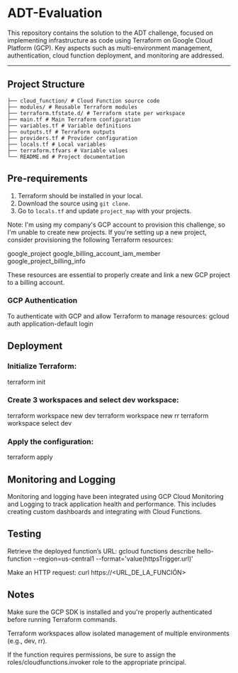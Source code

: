 # ADT-Evaluation

This repository contains the solution to the ADT challenge, focused on implementing infrastructure as code using Terraform on Google Cloud Platform (GCP).
Key aspects such as multi-environment management, authentication, cloud function deployment, and monitoring are addressed.

---

## Project Structure
```text
├── cloud_function/ # Cloud Function source code
├── modules/ # Reusable Terraform modules
├── terraform.tfstate.d/ # Terraform state per workspace
├── main.tf # Main Terraform configuration
├── variables.tf # Variable definitions
├── outputs.tf # Terraform outputs
├── providers.tf # Provider configuration
├── locals.tf # Local variables
├── terraform.tfvars # Variable values
└── README.md # Project documentation
`````

## Pre-requirements
1. Terraform should be installed in your local.
2. Download the source using `git clone`.
3. Go to `locals.tf` and update `project_map` with your projects.

Note:
I'm using my company's GCP account to provision this challenge, so I'm unable to create new projects.
If you're setting up a new project, consider provisioning the following Terraform resources:

google_project
google_billing_account_iam_member
google_project_billing_info

These resources are essential to properly create and link a new GCP project to a billing account.

### GCP Authentication
To authenticate with GCP and allow Terraform to manage resources:
gcloud auth application-default login

## Deployment

### Initialize Terraform:
terraform init

### Create 3 workspaces and select dev workspace:
terraform workspace new dev
terraform workspace new rr
terraform workspace select dev

### Apply the configuration:
terraform apply

## Monitoring and Logging
Monitoring and logging have been integrated using GCP Cloud Monitoring and Logging to track application health and performance.
This includes creating custom dashboards and integrating with Cloud Functions.

## Testing
Retrieve the deployed function’s URL:
gcloud functions describe hello-function --region=us-central1 --format='value(httpsTrigger.url)'

Make an HTTP request:
curl https://<URL_DE_LA_FUNCIÓN>

## Notes
Make sure the GCP SDK is installed and you're properly authenticated before running Terraform commands.

Terraform workspaces allow isolated management of multiple environments (e.g., dev, rr).

If the function requires permissions, be sure to assign the roles/cloudfunctions.invoker role to the appropriate principal.